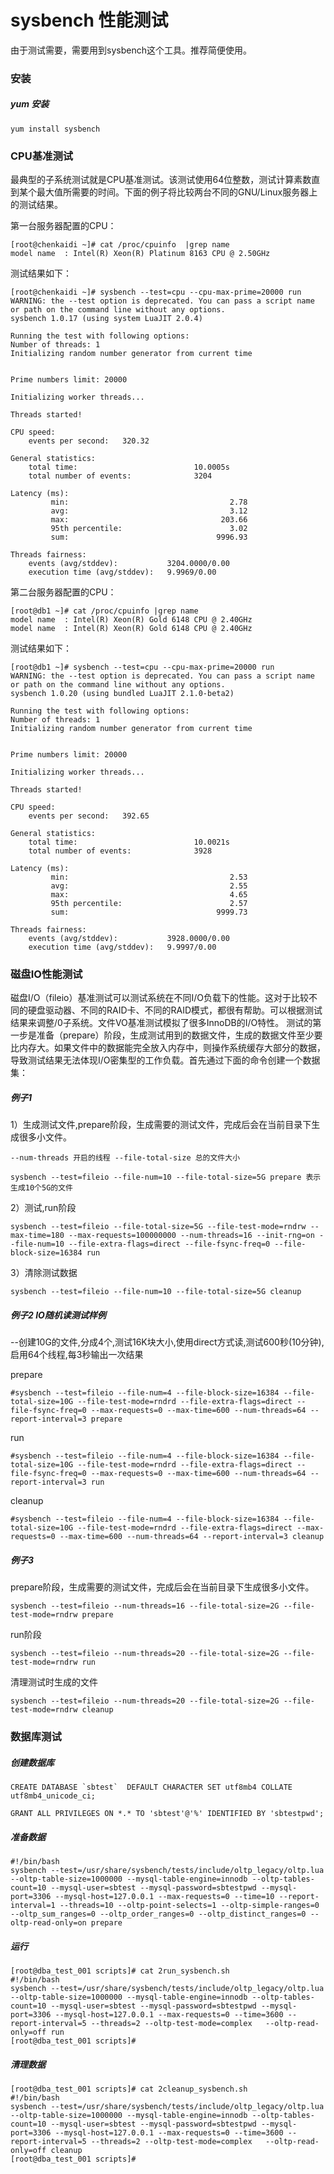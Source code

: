 # sysbench 性能测试
 
由于测试需要，需要用到sysbench这个工具。推荐简便使用。

### 安装

##### yum 安装
```
yum install sysbench
```

### CPU基准测试
最典型的子系统测试就是CPU基准测试。该测试使用64位整数，测试计算素数直到某个最大值所需要的时间。下面的例子将比较两台不同的GNU/Linux服务器上的测试结果。

第一台服务器配置的CPU：
```
[root@chenkaidi ~]# cat /proc/cpuinfo  |grep name
model name	: Intel(R) Xeon(R) Platinum 8163 CPU @ 2.50GHz
```
测试结果如下：
```
[root@chenkaidi ~]# sysbench --test=cpu --cpu-max-prime=20000 run
WARNING: the --test option is deprecated. You can pass a script name or path on the command line without any options.
sysbench 1.0.17 (using system LuaJIT 2.0.4)

Running the test with following options:
Number of threads: 1
Initializing random number generator from current time


Prime numbers limit: 20000

Initializing worker threads...

Threads started!

CPU speed:
    events per second:   320.32

General statistics:
    total time:                          10.0005s
    total number of events:              3204

Latency (ms):
         min:                                    2.78
         avg:                                    3.12
         max:                                  203.66
         95th percentile:                        3.02
         sum:                                 9996.93

Threads fairness:
    events (avg/stddev):           3204.0000/0.00
    execution time (avg/stddev):   9.9969/0.00
```
第二台服务器配置的CPU：
```
[root@db1 ~]# cat /proc/cpuinfo |grep name
model name	: Intel(R) Xeon(R) Gold 6148 CPU @ 2.40GHz
model name	: Intel(R) Xeon(R) Gold 6148 CPU @ 2.40GHz
```
测试结果如下：
```
[root@db1 ~]# sysbench --test=cpu --cpu-max-prime=20000 run
WARNING: the --test option is deprecated. You can pass a script name or path on the command line without any options.
sysbench 1.0.20 (using bundled LuaJIT 2.1.0-beta2)

Running the test with following options:
Number of threads: 1
Initializing random number generator from current time


Prime numbers limit: 20000

Initializing worker threads...

Threads started!

CPU speed:
    events per second:   392.65

General statistics:
    total time:                          10.0021s
    total number of events:              3928

Latency (ms):
         min:                                    2.53
         avg:                                    2.55
         max:                                    4.65
         95th percentile:                        2.57
         sum:                                 9999.73

Threads fairness:
    events (avg/stddev):           3928.0000/0.00
    execution time (avg/stddev):   9.9997/0.00

```

### 磁盘IO性能测试
磁盘I/O（fileio）基准测试可以测试系统在不同I/O负载下的性能。这对于比较不同的硬盘驱动器、不同的RAID卡、不同的RAID模式，都很有帮助。可以根据测试结果来调整/0子系统。文件VO基准测试模拟了很多InnoDB的I/O特性。 测试的第一步是准备（prepare）阶段，生成测试用到的数据文件，生成的数据文件至少要比内存大。如果文件中的数据能完全放入内存中，则操作系统缓存大部分的数据，导致测试结果无法体现I/O密集型的工作负载。首先通过下面的命令创建一个数据集：

##### 例子1

1）生成测试文件,prepare阶段，生成需要的测试文件，完成后会在当前目录下生成很多小文件。
```
--num-threads 开启的线程 --file-total-size 总的文件大小

sysbench --test=fileio --file-num=10 --file-total-size=5G prepare 表示生成10个5G的文件
```
2）测试,run阶段
```
sysbench --test=fileio --file-total-size=5G --file-test-mode=rndrw --max-time=180 --max-requests=100000000 --num-threads=16 --init-rng=on --file-num=10 --file-extra-flags=direct --file-fsync-freq=0 --file-block-size=16384 run
```
3）清除测试数据
```
sysbench --test=fileio --file-num=10 --file-total-size=5G cleanup
```

##### 例子2 IO随机读测试样例

--创建10G的文件,分成4个,测试16K块大小,使用direct方式读,测试600秒(10分钟),启用64个线程,每3秒输出一次结果

prepare
```
#sysbench --test=fileio --file-num=4 --file-block-size=16384 --file-total-size=10G --file-test-mode=rndrd --file-extra-flags=direct --file-fsync-freq=0 --max-requests=0 --max-time=600 --num-threads=64 --report-interval=3 prepare       
```
run
```
#sysbench --test=fileio --file-num=4 --file-block-size=16384 --file-total-size=10G --file-test-mode=rndrd --file-extra-flags=direct --file-fsync-freq=0 --max-requests=0 --max-time=600 --num-threads=64 --report-interval=3 run
```
cleanup
```
#sysbench --test=fileio --file-num=4 --file-block-size=16384 --file-total-size=10G --file-test-mode=rndrd --file-extra-flags=direct --max-requests=0 --max-time=600 --num-threads=64 --report-interval=3 cleanup
```
##### 例子3

prepare阶段，生成需要的测试文件，完成后会在当前目录下生成很多小文件。
```
sysbench --test=fileio --num-threads=16 --file-total-size=2G --file-test-mode=rndrw prepare
```
run阶段
```
sysbench --test=fileio --num-threads=20 --file-total-size=2G --file-test-mode=rndrw run
```
清理测试时生成的文件
```
sysbench --test=fileio --num-threads=20 --file-total-size=2G --file-test-mode=rndrw cleanup
```


### 数据库测试

##### 创建数据库
```
CREATE DATABASE `sbtest`  DEFAULT CHARACTER SET utf8mb4 COLLATE utf8mb4_unicode_ci;

GRANT ALL PRIVILEGES ON *.* TO 'sbtest'@'%' IDENTIFIED BY 'sbtestpwd';
```

##### 准备数据
```
#!/bin/bash
sysbench --test=/usr/share/sysbench/tests/include/oltp_legacy/oltp.lua  --oltp-table-size=1000000 --mysql-table-engine=innodb --oltp-tables-count=10 --mysql-user=sbtest --mysql-password=sbtestpwd --mysql-port=3306 --mysql-host=127.0.0.1 --max-requests=0 --time=10 --report-interval=1 --threads=10 --oltp-point-selects=1 --oltp-simple-ranges=0 --oltp_sum_ranges=0 --oltp_order_ranges=0 --oltp_distinct_ranges=0 --oltp-read-only=on prepare
```

##### 运行
```
[root@dba_test_001 scripts]# cat 2run_sysbench.sh 
#!/bin/bash
sysbench --test=/usr/share/sysbench/tests/include/oltp_legacy/oltp.lua --oltp-table-size=1000000 --mysql-table-engine=innodb --oltp-tables-count=10 --mysql-user=sbtest --mysql-password=sbtestpwd --mysql-port=3306 --mysql-host=127.0.0.1 --max-requests=0 --time=3600 --report-interval=5 --threads=2 --oltp-test-mode=complex   --oltp-read-only=off run
[root@dba_test_001 scripts]# 
```

##### 清理数据
```
[root@dba_test_001 scripts]# cat 2cleanup_sysbench.sh 
#!/bin/bash
sysbench --test=/usr/share/sysbench/tests/include/oltp_legacy/oltp.lua --oltp-table-size=1000000 --mysql-table-engine=innodb --oltp-tables-count=10 --mysql-user=sbtest --mysql-password=sbtestpwd --mysql-port=3306 --mysql-host=127.0.0.1 --max-requests=0 --time=3600 --report-interval=5 --threads=2 --oltp-test-mode=complex   --oltp-read-only=off cleanup
[root@dba_test_001 scripts]# 
```
